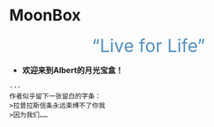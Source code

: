 # MoonBox
<center><font  color= #518FC1 size=6 class="ml3">“Live for Life”</font></center>
<script src="https://cdnjs.cloudflare.com/ajax/libs/animejs/2.0.2/anime.min.js"></script>

<div class="grid cards" markdown>

-    __欢迎来到Albert的月光宝盒！__

    ---
    作者似乎留下一张留白的字条：
    >拉普拉斯信条永远束缚不了你我   
    >因为我们……

    
    
</div>




